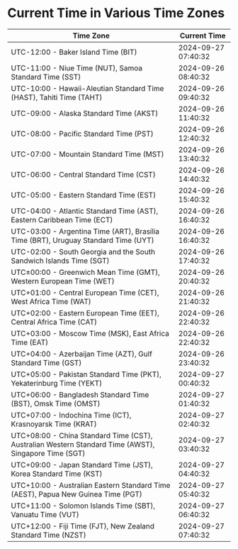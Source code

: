 # Current Time in Various Time Zones

| Time Zone | Current Time |
|-----------|--------------|
| UTC-12:00 - Baker Island Time (BIT) | 2024-09-27 07:40:32 |
| UTC-11:00 - Niue Time (NUT), Samoa Standard Time (SST) | 2024-09-26 08:40:32 |
| UTC-10:00 - Hawaii-Aleutian Standard Time (HAST), Tahiti Time (TAHT) | 2024-09-26 09:40:32 |
| UTC-09:00 - Alaska Standard Time (AKST) | 2024-09-26 11:40:32 |
| UTC-08:00 - Pacific Standard Time (PST) | 2024-09-26 12:40:32 |
| UTC-07:00 - Mountain Standard Time (MST) | 2024-09-26 13:40:32 |
| UTC-06:00 - Central Standard Time (CST) | 2024-09-26 14:40:32 |
| UTC-05:00 - Eastern Standard Time (EST) | 2024-09-26 15:40:32 |
| UTC-04:00 - Atlantic Standard Time (AST), Eastern Caribbean Time (ECT) | 2024-09-26 16:40:32 |
| UTC-03:00 - Argentina Time (ART), Brasília Time (BRT), Uruguay Standard Time (UYT) | 2024-09-26 16:40:32 |
| UTC-02:00 - South Georgia and the South Sandwich Islands Time (SGT) | 2024-09-26 17:40:32 |
| UTC±00:00 - Greenwich Mean Time (GMT), Western European Time (WET) | 2024-09-26 20:40:32 |
| UTC+01:00 - Central European Time (CET), West Africa Time (WAT) | 2024-09-26 21:40:32 |
| UTC+02:00 - Eastern European Time (EET), Central Africa Time (CAT) | 2024-09-26 22:40:32 |
| UTC+03:00 - Moscow Time (MSK), East Africa Time (EAT) | 2024-09-26 22:40:32 |
| UTC+04:00 - Azerbaijan Time (AZT), Gulf Standard Time (GST) | 2024-09-26 23:40:32 |
| UTC+05:00 - Pakistan Standard Time (PKT), Yekaterinburg Time (YEKT) | 2024-09-27 00:40:32 |
| UTC+06:00 - Bangladesh Standard Time (BST), Omsk Time (OMST) | 2024-09-27 01:40:32 |
| UTC+07:00 - Indochina Time (ICT), Krasnoyarsk Time (KRAT) | 2024-09-27 02:40:32 |
| UTC+08:00 - China Standard Time (CST), Australian Western Standard Time (AWST), Singapore Time (SGT) | 2024-09-27 03:40:32 |
| UTC+09:00 - Japan Standard Time (JST), Korea Standard Time (KST) | 2024-09-27 04:40:32 |
| UTC+10:00 - Australian Eastern Standard Time (AEST), Papua New Guinea Time (PGT) | 2024-09-27 05:40:32 |
| UTC+11:00 - Solomon Islands Time (SBT), Vanuatu Time (VUT) | 2024-09-27 06:40:32 |
| UTC+12:00 - Fiji Time (FJT), New Zealand Standard Time (NZST) | 2024-09-27 07:40:32 |

